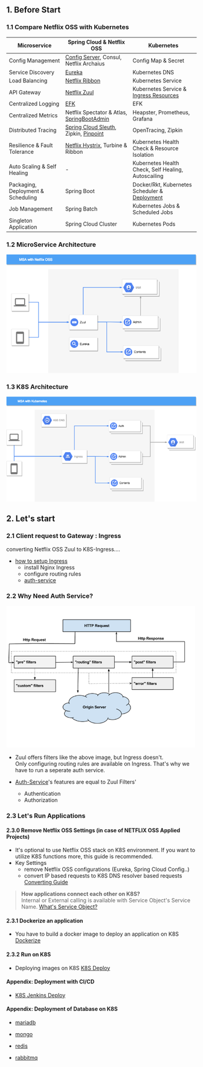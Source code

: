 ## 1. Before Start

### 1.1 Compare Netflix OSS with Kubernetes

| Microservice    | Spring Cloud & Netflix OSS  |Kubernetes      |
|------|------|------|
| Config Management|[Config Server][Config Server], Consul, Netflix Archaius | Config Map & Secret |
| Service Discovery                  | [Eureka][Eureka] | Kubernetes DNS                     |
| Load Balancing                     | [Netflix Ribbon][Ribbon]                | Kubernetes Service                                  |
| API Gateway                        | [Netflix Zuul][Zuul]                    | Kubernetes Service & [Ingress Resources][Ingress]   |
| Centralized Logging                | [EFK][EFK]                              | EFK                                                 |
| Centralized Metrics                | Netflix Spectator & Atlas, [SpringBootAdmin][SpringBootAdmin]| Heapster, Prometheus, Grafana  |
| Distributed Tracing                | [Spring Cloud Sleuth][Sleuth], Zipkin, [Pinpoint][Pinpoint]   | OpenTracing, Zipkin           |
| Resilience & Fault Tolerance       | [Netflix Hystrix][Hystrix], Turbine & Ribbon | Kubernetes Health Check & Resource Isolation   |
| Auto Scaling & Self Healing        | -                                       | Kubernetes Health Check, Self Healing, Autoscailing |
| Packaging, Deployment & Scheduling | Spring Boot                             | Docker/Rkt, Kubernetes Scheduler & [Deployment][Deployment]|
| Job Management                     | Spring Batch                            | Kubernetes Jobs & Scheduled Jobs                    |
| Singleton Application              | Spring Cloud Cluster                    | Kubernetes Pods                                     |




### 1.2 MicroService Architecture
<img src="../image/msa_with_netflix.png" width="600">


### 1.3 K8S Architecture
<img src="../image/msa_with_kubernetes.png" width="600">

## 2. Let's start

### 2.1 Client request to Gateway : Ingress
  converting Netflix OSS Zuul to K8S-Ingress....
   - [how to setup Ingress][ConvertIngress]
     - install Nginx Ingress
     - configure routing rules
     - [auth-service](./ingress/auth-service-deploy.md)

### 2.2 Why Need Auth Service?
   <img src="../image/zuul_filter.png" width="500">   

  - Zuul offers filters like the above image, but Ingress doesn't.  
  Only configuring routing rules are available on Ingress. That's why we have to run a seperate auth service.     

  - [Auth-Service](./ingress/auth-service-deploy.md)'s features are equal to Zuul Filters'
    - Authentication
    - Authorization

### 2.3 Let's Run Applications

#### 2.3.0 Remove Netflix OSS Settings (in case of NETFLIX OSS Applied Projects)
 - It's optional to use Netflix OSS stack on K8S environment. If you want to utilize K8S functions more, this guide is recommended.  
 - Key Settings
   - remove Netflix OSS configurations (Eureka, Spring Cloud Config..)
   - convert IP based requests to K8S DNS resolver based requests  
   [Converting Guide](./service_converting/contents/modify_netflix_in_content.md)    

> **How applications connect each other on K8S?**  
 Internal or External calling is available with Service Object's Service Name.
 [What's Service Object?][Service]  

#### 2.3.1 Dockerize an application
- You have to build a docker image to deploy an application on K8S
[Dockerize](./service_converting/contents/dockerize_content.md)
#### 2.3.2 Run on K8S
- Deploying images on K8S
[K8S Deploy](./service_converting/contents/run_content_in_k8s.md)
#### Appendix: Deployment with CI/CD
- [K8S Jenkins Deploy](../3.CICD/kubernetes_deploy.md)
#### Appendix: Deployment of Database on K8S
- [mariadb](./mariadb/README.md)
- [mongo](./mongo/README.md)
- [redis](./redis/README.md)
- [rabbitmq](./rabbitmq/README.md)





  [Config Server]: https://coe.gitbook.io/guide/config/springcloudconfig "Config Server"
  [Eureka]: https://coe.gitbook.io/guide/service-discovery/eureka "Eureka"
  [Ribbon]: https://coe.gitbook.io/guide/load-balancing/ribbon "Ribbon"
  [Zuul]: https://coe.gitbook.io/guide/gateway/zuul "Zuul"
  [EFK]: https://coe.gitbook.io/guide/log/efk "EFK"
  [SpringBootAdmin]: https://coe.gitbook.io/guide/monitoring/spring-boot-admin "SpringBootAdmin"
  [Sleuth]: https://coe.gitbook.io/guide/log/sleuth "Sleuth"
  [Pinpoint]: https://coe.gitbook.io/guide/tracing/pinpoint "Pinpoint"
  [Hystrix]: https://coe.gitbook.io/guide/circuit-breaker/hystrix "Hystrix"
  [Deployment]: ../2.개념/deploymentstrategies.md "Deployment"
  [Service]: ../2.개념/kubernetes.md#L131 "Service"

  [Ingress]: ../2.%EA%B0%9C%EB%85%90/kubernetes-ingress.md "Ingress"

  [ConvertIngress]: ./ingress/README.md "ConvertIngress"

  [KubernetesService]: https://kubernetes.io/docs/concepts/services-networking/service/ "KubernetesService"

